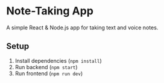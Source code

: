 # Note-Taking App
A simple React & Node.js app for taking text and voice notes.

## Setup
1. Install dependencies (`npm install`)
2. Run backend (`npm start`)
3. Run frontend (`npm run dev`)
